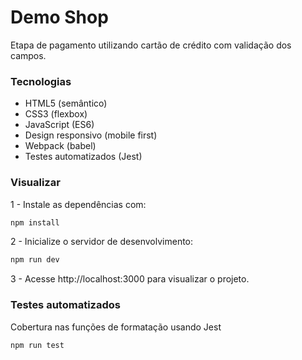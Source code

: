 # Demo Shop
Etapa de pagamento utilizando cartão de crédito com validação dos campos.

### Tecnologias
- HTML5 (semântico)
- CSS3 (flexbox)
- JavaScript (ES6)
- Design responsivo (mobile first)
- Webpack (babel)
- Testes automatizados (Jest)

### Visualizar

1 - Instale as dependências com:

```sh
npm install
```

2 - Inicialize o servidor de desenvolvimento:

```sh
npm run dev
```

3 - Acesse http://localhost:3000 para visualizar o projeto.

### Testes automatizados

Cobertura nas funções de formatação usando Jest

```sh
npm run test
```